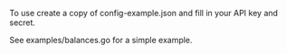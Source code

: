 To use create a copy of config-example.json and fill in your API key and secret.

See examples/balances.go for a simple example.